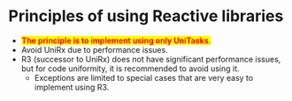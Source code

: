 # Principles of using Reactive libraries

- <mark style="color:red;"> <mark style="color:red;">**The principle is to implement using only UniTasks**</mark>.
- Avoid UniRx due to performance issues.
- R3 (successor to UniRx) does not have significant performance issues, but for code uniformity, it is recommended to avoid using it.
  - Exceptions are limited to special cases that are very easy to implement using R3.


